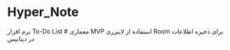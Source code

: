 # Hyper_Note
نرم افزار To-Do List # 
معماری MVP 
استفاده از لایبرری Room برای ذخیره اطلاعات در دیتابیس
